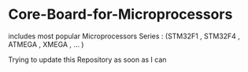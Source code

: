 # Core-Board-for-Microprocessors
includes most popular Microprocessors 
Series : (STM32F1 , STM32F4 , ATMEGA , XMEGA , ... ) 

Trying to update this Repository as soon as I can
